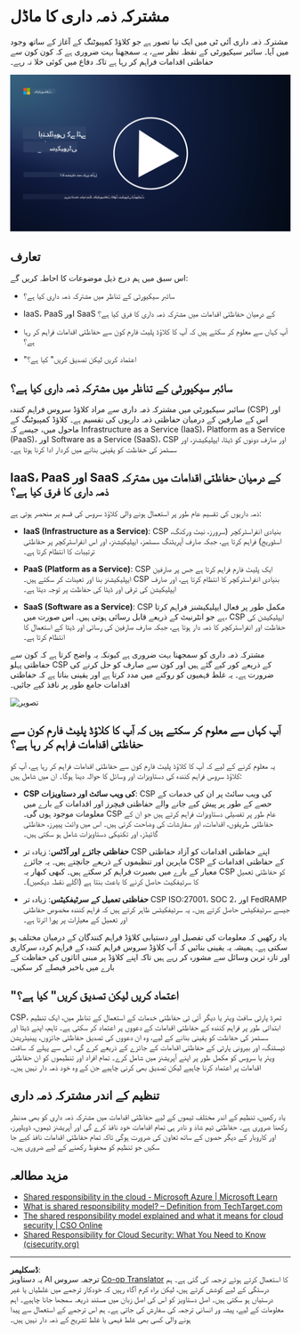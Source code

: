 <!--
CO_OP_TRANSLATOR_METADATA:
{
  "original_hash": "a48db640d80c786b928ca178c414f084",
  "translation_date": "2025-09-03T21:07:29+00:00",
  "source_file": "1.6 Shared responsibility model.md",
  "language_code": "ur"
}
-->
# مشترکہ ذمہ داری کا ماڈل

مشترکہ ذمہ داری آئی ٹی میں ایک نیا تصور ہے جو کلاؤڈ کمپیوٹنگ کے آغاز کے ساتھ وجود میں آیا۔ سائبر سیکیورٹی کے نقطہ نظر سے، یہ سمجھنا بہت ضروری ہے کہ کون کون سے حفاظتی اقدامات فراہم کر رہا ہے تاکہ دفاع میں کوئی خلا نہ رہے۔

[![ویڈیو دیکھیں](../../translated_images/1-6_placeholder.e5f314ee81b946d2e99745a3aa36e96432cc432ceaf4b20df35aa84d62ce2408.ur.png)](https://learn-video.azurefd.net/vod/player?id=20bf114b-e90d-428e-ae62-81aa9e9a7175)

## تعارف

اس سبق میں ہم درج ذیل موضوعات کا احاطہ کریں گے:

- سائبر سیکیورٹی کے تناظر میں مشترکہ ذمہ داری کیا ہے؟

- IaaS، PaaS اور SaaS کے درمیان حفاظتی اقدامات میں مشترکہ ذمہ داری کا فرق کیا ہے؟

- آپ کہاں سے معلوم کر سکتے ہیں کہ آپ کا کلاؤڈ پلیٹ فارم کون سے حفاظتی اقدامات فراہم کر رہا ہے؟

- "اعتماد کریں لیکن تصدیق کریں" کیا ہے؟

## سائبر سیکیورٹی کے تناظر میں مشترکہ ذمہ داری کیا ہے؟

سائبر سیکیورٹی میں مشترکہ ذمہ داری سے مراد کلاؤڈ سروس فراہم کنندہ (CSP) اور اس کے صارفین کے درمیان حفاظتی ذمہ داریوں کی تقسیم ہے۔ کلاؤڈ کمپیوٹنگ کے ماحول میں، جیسے کہ Infrastructure as a Service (IaaS)، Platform as a Service (PaaS)، اور Software as a Service (SaaS)، CSP اور صارف دونوں کو ڈیٹا، ایپلیکیشنز، اور سسٹمز کی حفاظت کو یقینی بنانے میں کردار ادا کرنا ہوتا ہے۔

## IaaS، PaaS اور SaaS کے درمیان حفاظتی اقدامات میں مشترکہ ذمہ داری کا فرق کیا ہے؟

ذمہ داریوں کی تقسیم عام طور پر استعمال ہونے والی کلاؤڈ سروس کی قسم پر منحصر ہوتی ہے:

- **IaaS (Infrastructure as a Service)**: CSP بنیادی انفراسٹرکچر (سرورز، نیٹ ورکنگ، اسٹوریج) فراہم کرتا ہے، جبکہ صارف آپریٹنگ سسٹمز، ایپلیکیشنز، اور اس انفراسٹرکچر پر حفاظتی ترتیبات کا انتظام کرتا ہے۔

- **PaaS (Platform as a Service)**: CSP ایک پلیٹ فارم فراہم کرتا ہے جس پر صارفین ایپلیکیشنز بنا اور تعینات کر سکتے ہیں۔ CSP بنیادی انفراسٹرکچر کا انتظام کرتا ہے، اور صارف ایپلیکیشن کی ترقی اور ڈیٹا کی حفاظت پر توجہ دیتا ہے۔

- **SaaS (Software as a Service)**: CSP مکمل طور پر فعال ایپلیکیشنز فراہم کرتا ہے جو انٹرنیٹ کے ذریعے قابل رسائی ہوتی ہیں۔ اس صورت میں، CSP ایپلیکیشن کی حفاظت اور انفراسٹرکچر کا ذمہ دار ہوتا ہے، جبکہ صارف صارفین کی رسائی اور ڈیٹا کے استعمال کا انتظام کرتا ہے۔

مشترکہ ذمہ داری کو سمجھنا بہت ضروری ہے کیونکہ یہ واضح کرتا ہے کہ کون سے حفاظتی پہلو CSP کے ذریعے کور کیے گئے ہیں اور کون سے صارف کو حل کرنے کی ضرورت ہے۔ یہ غلط فہمیوں کو روکنے میں مدد کرتا ہے اور یقینی بناتا ہے کہ حفاظتی اقدامات جامع طور پر نافذ کیے جائیں۔

![تصویر](https://github.com/microsoft/Security-101/assets/139931591/7229a633-ec03-44d3-aa74-6c9810f5c47b)

## آپ کہاں سے معلوم کر سکتے ہیں کہ آپ کا کلاؤڈ پلیٹ فارم کون سے حفاظتی اقدامات فراہم کر رہا ہے؟

یہ معلوم کرنے کے لیے کہ آپ کا کلاؤڈ پلیٹ فارم کون سے حفاظتی اقدامات فراہم کر رہا ہے، آپ کو کلاؤڈ سروس فراہم کنندہ کی دستاویزات اور وسائل کا حوالہ دینا ہوگا۔ ان میں شامل ہیں:

- **CSP کی ویب سائٹ اور دستاویزات**: CSP کی ویب سائٹ پر ان کی خدمات کے حصے کے طور پر پیش کیے جانے والے حفاظتی فیچرز اور اقدامات کے بارے میں معلومات موجود ہوں گی۔ CSP عام طور پر تفصیلی دستاویزات فراہم کرتے ہیں جو ان کے حفاظتی طریقوں، اقدامات، اور سفارشات کی وضاحت کرتی ہیں۔ اس میں وائٹ پیپرز، حفاظتی گائیڈز، اور تکنیکی دستاویزات شامل ہو سکتی ہیں۔

- **حفاظتی جائزے اور آڈٹس**: زیادہ تر CSP اپنے حفاظتی اقدامات کو آزاد حفاظتی ماہرین اور تنظیموں کے ذریعے جانچتے ہیں۔ یہ جائزے CSP کے حفاظتی اقدامات کے معیار کے بارے میں بصیرت فراہم کر سکتے ہیں۔ کبھی کبھار یہ CSP کو حفاظتی تعمیل کا سرٹیفکیٹ حاصل کرنے کا باعث بنتا ہے (اگلے نقطہ دیکھیں)۔

- **حفاظتی تعمیل کے سرٹیفکیٹس**: زیادہ تر CSP ISO:27001، SOC 2، اور FedRAMP جیسے سرٹیفکیٹس حاصل کرتے ہیں۔ یہ سرٹیفکیٹس ظاہر کرتے ہیں کہ فراہم کنندہ مخصوص حفاظتی اور تعمیل کے معیارات پر پورا اترتا ہے۔

یاد رکھیں کہ معلومات کی تفصیل اور دستیابی کلاؤڈ فراہم کنندگان کے درمیان مختلف ہو سکتی ہے۔ ہمیشہ یہ یقینی بنائیں کہ آپ کلاؤڈ سروس فراہم کنندہ کے فراہم کردہ سرکاری اور تازہ ترین وسائل سے مشورہ کر رہے ہیں تاکہ اپنے کلاؤڈ پر مبنی اثاثوں کی حفاظت کے بارے میں باخبر فیصلے کر سکیں۔

## "اعتماد کریں لیکن تصدیق کریں" کیا ہے؟

CSP، تھرڈ پارٹی سافٹ ویئر یا دیگر آئی ٹی حفاظتی خدمات کے استعمال کے تناظر میں، ایک تنظیم ابتدائی طور پر فراہم کنندہ کے حفاظتی اقدامات کے دعووں پر اعتماد کر سکتی ہے۔ تاہم، اپنے ڈیٹا اور سسٹمز کی حفاظت کو یقینی بنانے کے لیے، وہ ان دعووں کی تصدیق حفاظتی جائزوں، پینیٹریشن ٹیسٹنگ، اور بیرونی پارٹی کے حفاظتی اقدامات کے جائزے کے ذریعے کرے گی، اس سے پہلے کہ سافٹ ویئر یا سروس کو مکمل طور پر اپنے آپریشنز میں شامل کرے۔ تمام افراد اور تنظیموں کو ان حفاظتی اقدامات پر اعتماد کرنا چاہیے لیکن تصدیق بھی کرنی چاہیے جن کے وہ خود ذمہ دار نہیں ہیں۔

## تنظیم کے اندر مشترکہ ذمہ داری

یاد رکھیں، تنظیم کے اندر مختلف ٹیموں کے لیے حفاظتی اقدامات میں مشترکہ ذمہ داری کو بھی مدنظر رکھنا ضروری ہے۔ حفاظتی ٹیم شاذ و نادر ہی تمام اقدامات خود نافذ کرے گی اور آپریشنز ٹیموں، ڈویلپرز، اور کاروبار کے دیگر حصوں کے ساتھ تعاون کی ضرورت ہوگی تاکہ تمام حفاظتی اقدامات نافذ کیے جا سکیں جو تنظیم کو محفوظ رکھنے کے لیے ضروری ہیں۔

## مزید مطالعہ
- [Shared responsibility in the cloud - Microsoft Azure | Microsoft Learn](https://learn.microsoft.com/azure/security/fundamentals/shared-responsibility?WT.mc_id=academic-96948-sayoung)
- [What is shared responsibility model? – Definition from TechTarget.com](https://www.techtarget.com/searchcloudcomputing/definition/shared-responsibility-model)
- [The shared responsibility model explained and what it means for cloud security | CSO Online](https://www.csoonline.com/article/570779/the-shared-responsibility-model-explained-and-what-it-means-for-cloud-security.html)
- [Shared Responsibility for Cloud Security: What You Need to Know (cisecurity.org)](https://www.cisecurity.org/insights/blog/shared-responsibility-cloud-security-what-you-need-to-know)

---

**ڈسکلیمر**:  
یہ دستاویز AI ترجمہ سروس [Co-op Translator](https://github.com/Azure/co-op-translator) کا استعمال کرتے ہوئے ترجمہ کی گئی ہے۔ ہم درستگی کے لیے کوشش کرتے ہیں، لیکن براہ کرم آگاہ رہیں کہ خودکار ترجمے میں غلطیاں یا غیر درستیاں ہو سکتی ہیں۔ اصل دستاویز کو اس کی اصل زبان میں مستند ذریعہ سمجھا جانا چاہیے۔ اہم معلومات کے لیے، پیشہ ور انسانی ترجمہ کی سفارش کی جاتی ہے۔ ہم اس ترجمے کے استعمال سے پیدا ہونے والی کسی بھی غلط فہمی یا غلط تشریح کے ذمہ دار نہیں ہیں۔